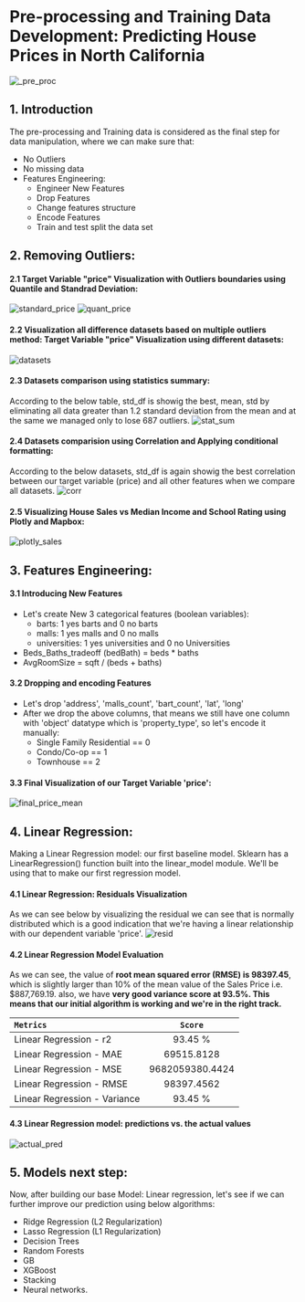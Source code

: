 
# Pre-processing and Training Data Development: Predicting House Prices in North California

![_pre_proc](https://user-images.githubusercontent.com/67468718/111041698-64b57200-83ee-11eb-96ff-b64c11a36c04.JPG)

## 1. Introduction

The pre-processing and Training data is considered as the final step for data manipulation, where we can make sure that: 

 * No Outliers
 * No missing data
 * Features Engineering: 
   * Engineer New Features
   * Drop Features
   * Change features structure
   * Encode Features
   * Train and test split the data set


## 2. Removing Outliers:
  #### 2.1 Target Variable "price" Visualization with Outliers boundaries using Quantile and Standrad Deviation:
  ![standard_price](https://user-images.githubusercontent.com/67468718/111862529-21d62b80-8913-11eb-9369-0dfb1449fe9d.JPG)
  ![quant_price](https://user-images.githubusercontent.com/67468718/111862528-213d9500-8913-11eb-802e-918ee468b391.JPG)
 
  #### 2.2 Visualization all difference datasets based on multiple outliers method: Target Variable "price" Visualization using different datasets:
  ![datasets](https://user-images.githubusercontent.com/67468718/111862562-5ba73200-8913-11eb-8fa4-e503f47f647c.JPG)

  #### 2.3 Datasets comparison using statistics summary: 
  
  According to the below table, std_df is showig the best, mean, std by eliminating all data greater than 1.2 standard deviation from the mean and at the same we managed only to lose 687 outliers.
  ![stat_sum](https://user-images.githubusercontent.com/67468718/111862620-96a96580-8913-11eb-8115-fc35fb887f40.JPG)
 
  #### 2.4 Datasets comparision using Correlation and Applying conditional formatting: 
  
  According to the below datasets, std_df is again showig the best correlation between our target variable (price) and all other features when we compare all datasets.
  ![corr](https://user-images.githubusercontent.com/67468718/111862703-3ebf2e80-8914-11eb-9c60-31ed974224df.JPG)

  #### 2.5 Visualizing House Sales vs Median Income and School Rating using Plotly and Mapbox:
  ![plotly_sales](https://user-images.githubusercontent.com/67468718/111863038-44b60f00-8916-11eb-809b-2b8ac518bbca.JPG)
  
## 3. Features Engineering:
  #### 3.1 Introducing New Features
   * Let's create New 3 categorical  features (boolean variables): 
       * barts: 1 yes barts and 0 no barts 
       * malls: 1 yes malls and 0 no malls
       * universities: 1 yes universities and 0 no Universities 
   * Beds_Baths_tradeoff (bedBath) = beds * baths
   * AvgRoomSize = sqft / (beds + baths)

  #### 3.2 Dropping and encoding Features
   * Let's drop 'address', 'malls_count', 'bart_count', 'lat', 'long'
   * After we drop the above columns, that means we still have one column with 'object' datatype which is 'property_type', so let's encode it manually:
       * Single Family Residential == 0
       * Condo/Co-op == 1
       * Townhouse == 2
  #### 3.3 Final Visualization of our Target Variable 'price':
  ![final_price_mean](https://user-images.githubusercontent.com/67468718/111863365-657f6400-8918-11eb-84dc-b28dc3d61988.JPG)
  
## 4. Linear Regression:

Making a Linear Regression model: our first baseline model. Sklearn has a LinearRegression() function built into the linear_model module. We'll be using that to make our first regression model.

  #### 4.1 Linear Regression: Residuals Visualization
  
  As we can see below by visualizing the residual we can see that is normally distributed which is a good indication that we're having a linear relationship with our dependent variable 'price'.
  ![resid](https://user-images.githubusercontent.com/67468718/111863615-e9861b80-8919-11eb-8d24-e5272016fc90.JPG)
  
  #### 4.2 Linear Regression Model Evaluation
  
  As we can see, the value of **root mean squared error (RMSE) is 98397.45**, which is slightly larger than 10% of the mean value of the Sales Price i.e.  $887,769.19. also, we have **very good variance score at 93.5%. This means that our initial algorithm is working and we're in the right track.**
  
  |<code>**Metrics**</code>|<code>**Score**</code>|
  |:-----------------------|:--------------------:|
  |Linear Regression - r2 |93.45 %|
  |Linear Regression - MAE|69515.8128|
  |Linear Regression - MSE|9682059380.4424|
  |Linear Regression - RMSE|98397.4562|
  |Linear Regression - Variance|93.45 %|
  
  #### 4.3 Linear Regression model: predictions vs. the actual values
  
  ![actual_pred](https://user-images.githubusercontent.com/67468718/111864397-db39fe80-891d-11eb-83c7-8a7e6b397585.JPG)
  
## 5. Models next step:

Now, after building our base Model: Linear regression, let's see if we can further improve our prediction using below algorithms:

 * Ridge Regression (L2 Regularization)
 * Lasso Regression (L1 Regularization)
 * Decision Trees
 * Random Forests
 * GB
 * XGBoost
 * Stacking
 * Neural networks.

